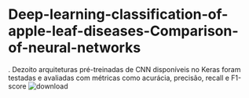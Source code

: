 # Deep-learning-classification-of-apple-leaf-diseases-Comparison-of-neural-networks
. Dezoito arquiteturas pré-treinadas de CNN disponíveis no Keras foram testadas e avaliadas com métricas como acurácia, precisão, recall e F1-score
![download](https://github.com/user-attachments/assets/31a9180b-a679-4e67-a300-e37c648aad89)
